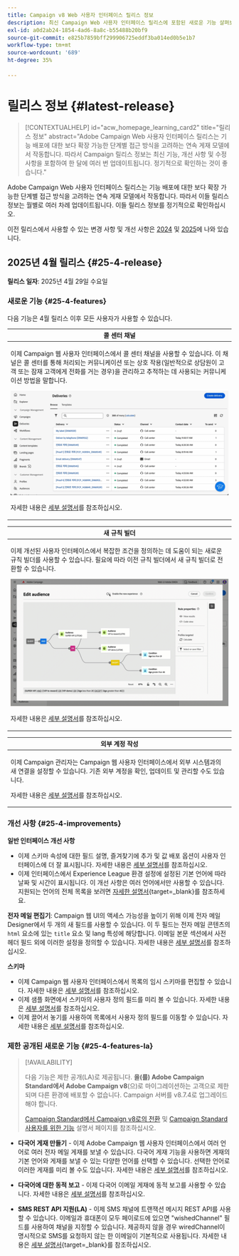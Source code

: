 ```yaml
---
title: Campaign v8 Web 사용자 인터페이스 릴리스 정보
description: 최신 Campaign Web 사용자 인터페이스 릴리스에 포함된 새로운 기능 살펴보기
exl-id: a0d2ab24-1854-4ad6-8a8c-b55488b20bf9
source-git-commit: e825b7859bff299906725eddf3ba014ed0b5e1b7
workflow-type: tm+mt
source-wordcount: '689'
ht-degree: 35%

---
```


# 릴리스 정보 {#latest-release}

>[!CONTEXTUALHELP]
>id="acw_homepage_learning_card2"
>title="릴리스 정보"
>abstract="Adobe Campaign Web 사용자 인터페이스 릴리스는 기능 배포에 대한 보다 확장 가능한 단계별 접근 방식을 고려하는 연속 게재 모델에서 작동합니다. 따라서 Campaign 릴리스 정보는 최신 기능, 개선 사항 및 수정 사항을 포함하여 한 달에 여러 번 업데이트됩니다. 정기적으로 확인하는 것이 좋습니다."

Adobe Campaign Web 사용자 인터페이스 릴리스는 기능 배포에 대한 보다 확장 가능한 단계별 접근 방식을 고려하는 연속 게재 모델에서 작동합니다. 따라서 이들 릴리스 정보는 월별로 여러 차례 업데이트됩니다. 이들 릴리스 정보를 정기적으로 확인하십시오.

이전 릴리스에서 사용할 수 있는 변경 사항 및 개선 사항은 [2024](release-notes-24.md) 및 [2025](release-notes-25.md)에 나와 있습니다.

## 2025년 4월 릴리스 {#25-4-release}

**릴리스 일자**: 2025년 4월 29일 수요일


### 새로운 기능 {#25-4-features}

다음 기능은 4월 릴리스 이후 모든 사용자가 사용할 수 있습니다.

<table>
<thead>
<tr>
<th><strong>콜 센터 채널</strong><br/></th>
</tr>
</thead>
<tbody>
<tr>
<td>
<p>이제 Campaign 웹 사용자 인터페이스에서 콜 센터 채널을 사용할 수 있습니다. 이 채널은 콜 센터를 통해 처리되는 커뮤니케이션 또는 상호 작용(일반적으로 상담원이 고객 또는 잠재 고객에게 전화를 거는 경우)을 관리하고 추적하는 데 사용되는 커뮤니케이션 방법을 말합니다.</p>
<img src="assets/do-not-localize/call-center.gif">
<p>자세한 내용은 <a href="../call-center/gs-call-center.md">세부 설명서</a>를 참조하십시오.</p>
</td>
</tr>
</tbody>
</table>

<table>
<thead>
<tr>
<th><strong>새 규칙 빌더</strong><br/></th>
</tr>
</thead>
<tbody>
<tr>
<td>
<p>이제 개선된 사용자 인터페이스에서 복잡한 조건을 정의하는 데 도움이 되는 새로운 규칙 빌더를 사용할 수 있습니다. 필요에 따라 이전 규칙 빌더에서 새 규칙 빌더로 전환할 수 있습니다.</p>
<img src="assets/do-not-localize/rule-builder-release.gif">
<p>자세한 내용은 <a href="../query/query-modeler-overview.md">세부 설명서</a>를 참조하십시오.</p>
</td>
</tr>
</tbody>
</table>

<table>
<thead>
<tr>
<th><strong>외부 계정 작성</strong><br/></th>
</tr>
</thead>
<tbody>
<tr>
<td>
<p>이제 Campaign 관리자는 Campaign 웹 사용자 인터페이스에서 외부 시스템과의 새 연결을 설정할 수 있습니다.
기존 외부 계정을 확인, 업데이트 및 관리할 수도 있습니다.</p>
<p>자세한 내용은 <a href="../administration/external-account.md">세부 설명서</a>를 참조하십시오.</p>
</td>
</tr>
</tbody>
</table>

### 개선 사항 {#25-4-improvements}

**일반 인터페이스 개선 사항**

* 이제 스키마 속성에 대한 필드 설명, 즐겨찾기에 추가 및 값 배포 옵션이 사용자 인터페이스에 더 잘 표시됩니다. 자세한 내용은 [세부 설명서](../get-started/attributes.md)를 참조하십시오.
* 이제 인터페이스에서 Experience League 환경 설정에 설정된 기본 언어에 따라 날짜 및 시간이 표시됩니다. 이 개선 사항은 여러 언어에서만 사용할 수 있습니다. 지원되는 언어의 전체 목록을 보려면 [자세한 설명서](https://experienceleague.adobe.com/ko/docs/core-services/interface/features/browser-language){target=_blank}를 참조하세요.

<!--
ko * Built-in options are now only visible in the list of options if the **Show advanced options** toggle is activated.
ko * The typology rules creation screen has been updated to facilitate the selection of the type of rule.
-->

**전자 메일 편집기**: Campaign 웹 UI의 액세스 가능성을 높이기 위해 이제 전자 메일 Designer에서 두 개의 새 필드를 사용할 수 있습니다. 이 두 필드는 전자 메일 콘텐츠의 `html` 요소에 있는 `title` 요소 및 lang 특성에 해당합니다. 이메일 본문 섹션에서 사전 헤더 필드 외에 이러한 설정을 정의할 수 있습니다. 자세한 내용은 [세부 설명서](../email/metadata.md)를 참조하십시오.

<!--
**Workflow**: You can now select an existing Javascript code in workflow properties or in a Javascript activity.    
-->

**스키마**

* 이제 Campaign 웹 사용자 인터페이스에서 목록의 임시 스키마를 편집할 수 있습니다. 자세한 내용은 [세부 설명서](../audience/manage-audience.md)를 참조하십시오.
* 이제 샘플 화면에서 스키마의 사용자 정의 필드를 미리 볼 수 있습니다. 자세한 내용은 [세부 설명서](../administration/custom-fields.md#add)를 참조하십시오.
* 이제 끌어서 놓기를 사용하여 목록에서 사용자 정의 필드를 이동할 수 있습니다. 자세한 내용은 [세부 설명서](../administration/custom-fields.md#add)를 참조하십시오.


### 제한 공개된 새로운 기능 {#25-4-features-la}

>[!AVAILABILITY]
>
>다음 기능은 제한 공개(LA)로 제공됩니다. **을(를) Adobe Campaign Standard에서 Adobe Campaign v8**(으)로 마이그레이션하는 고객으로 제한되며 다른 환경에 배포할 수 없습니다. Campaign 서버를 v8.7.4로 업그레이드해야 합니다.
>
>[Campaign Standard에서 Campaign v8로의 전환](../rn/acs-migration.md) 및 [Campaign Standard 사용자를 위한 기능](https://experienceleague.adobe.com/docs/experience-cloud/campaign/campaign-standard-migration-home.html?lang=ko) 설명서 페이지를 참조하십시오.

* **다국어 게재 만들기** - 이제 Adobe Campaign 웹 사용자 인터페이스에서 여러 언어로 여러 전자 메일 게재를 보낼 수 있습니다. 다국어 게재 기능을 사용하면 게재의 기본 언어와 게재를 보낼 수 있는 다양한 언어를 선택할 수 있습니다. 선택한 언어로 이러한 게재를 미리 볼 수도 있습니다. 자세한 내용은 [세부 설명서](../email/edit-content.md)를 참조하십시오.

* **다국어에 대한 동적 보고** - 이제 다국어 이메일 게재에 동적 보고를 사용할 수 있습니다. 자세한 내용은 [세부 설명서](../reporting/global-reports.md)를 참조하십시오.

* **SMS REST API 지원(LA)** - 이제 SMS 채널에 트랜잭션 메시지 REST API를 사용할 수 있습니다. 이메일과 휴대폰이 모두 페이로드에 있으면 &quot;wishedChannel&quot; 필드를 사용하여 채널을 지정할 수 있습니다. 제공하지 않을 경우 wiredChannel이 명시적으로 SMS를 요청하지 않는 한 이메일이 기본적으로 사용됩니다. 자세한 내용은 [세부 설명서](https://experienceleague.adobe.com/ko/docs/experience-cloud/campaign/apis/managing-transactional-messages){target=_blank}를 참조하십시오.

